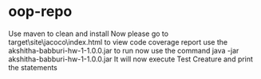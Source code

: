 # oop-repo

Use maven to clean and install
Now please go to target\site\jacoco\index.html to view code coverage report
use the akshitha-babburi-hw-1-1.0.0.jar to run
now use the command java -jar akshitha-babburi-hw-1-1.0.0.jar
It will now execute Test Creature and print the statements
